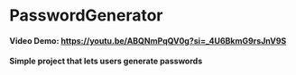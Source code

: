 # PasswordGenerator
#### Video Demo: https://youtu.be/ABQNmPqQV0g?si=_4U6BkmG9rsJnV9S
#### Simple project that lets users generate passwords
